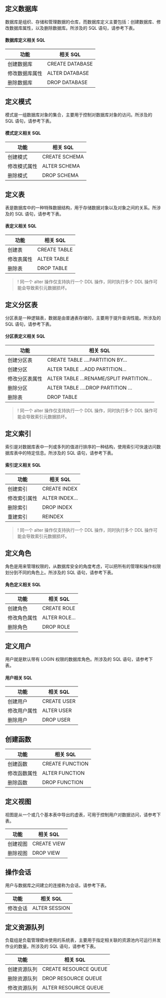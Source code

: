 ## 定义数据库
数据库是组织、存储和管理数据的仓库，而数据库定义主要包括：创建数据库、修改数据库属性，以及删除数据库。所涉及的 SQL 语句，请参考下表。

#### 数据库定义相关 SQL

| 功能           | 相关 SQL         |
| -------------- | --------------- |
| 创建数据库     | CREATE DATABASE |
| 修改数据库属性 | ALTER DATABASE  |
| 删除数据库     | DROP DATABASE   |


## 定义模式
模式是一组数据库对象的集合，主要用于控制对数据库对象的访问。所涉及的 SQL 语句，请参考下表。

#### 模式定义相关 SQL

| 功能         | 相关 SQL       |
| ------------ | ------------- |
| 创建模式     | CREATE SCHEMA |
| 修改模式属性 | ALTER SCHEMA  |
| 删除模式     | DROP SCHEMA   |

## 定义表
表是数据库中的一种特殊数据结构，用于存储数据对象以及对象之间的关系。所涉及的 SQL 语句，请参考下表。

#### 表定义相关 SQL

| 功能       | 相关 SQL      |
| ---------- | ------------ |
| 创建表     | CREATE TABLE |
| 修改表属性 | ALTER TABLE  |
| 删除表     | DROP TABLE   |

>! 同一个 alter 操作仅支持执行一个 DDL 操作，同时执行多个 DDL 操作可能会导致索引元数据损坏。

## 定义分区表
分区表是一种逻辑表，数据是由普通表存储的，主要用于提升查询性能。所涉及的 SQL 语句，请参考下表。

#### 分区表定义相关 SQL

| 功能           | 相关 SQL                              |
| -------------- | ------------------------------------ |
| 创建分区表     | CREATE TABLE ….PARTITION BY…         |
| 创建分区       | ALTER TABLE …ADD PARTITION…          |
| 修改分区表属性 | ALTER TABLE …RENAME/SPLIT PARTITION… |
| 删除分区       | ALTER TABLE ….DROP PARTITION …       |
| 删除表         | DROP TABLE                           |

>! 同一个 alter 操作仅支持执行一个 DDL 操作，同时执行多个 DDL 操作可能会导致索引元数据损坏。

## 定义索引
索引是对数据库表中一列或多列的值进行排序的一种结构，使用索引可快速访问数据库表中的特定信息。所涉及的 SQL 语句，请参考下表。

#### 索引定义相关 SQL

| 功能         | 相关 SQL      |
| ------------ | ------------ |
| 创建索引     | CREATE INDEX |
| 修改索引属性 | ALTER INDEX… |
| 删除索引     | DROP INDEX   |
| 重建索引     | REINDEX      |

>! 同一个 alter 操作仅支持执行一个 DDL 操作，同时执行多个 DDL 操作可能会导致索引元数据损坏。

## 定义角色
角色是用来管理权限的，从数据库安全的角度考虑，可以把所有的管理和操作权限划分到不同的角色上。所涉及的 SQL 语句，请参考下表。

#### 角色定义相关 SQL

| 功能         | 相关 SQL     |
| ------------ | ----------- |
| 创建角色     | CREATE ROLE |
| 修改角色属性 | ALTER ROLE… |
| 删除角色     | DROP ROLE   |

## 定义用户
用户就是默认带有 LOGIN 权限的数据库角色。所涉及的 SQL 语句，请参考下表。

#### 用户相关 SQL

| 功能         | 相关 SQL     |
| ------------ | ----------- |
| 创建用户     | CREATE USER |
| 修改用户属性 | ALTER USER  |
| 删除用户     | DROP USER   |

## 创建函数

| 功能         | 相关 SQL         |
| ------------ | --------------- |
| 创建函数     | CREATE FUNCTION |
| 修改函数属性 | ALTER FUNCTION  |
| 删除函数     | DROP FUNCTION   |

## 定义视图
视图是从一个或几个基本表中导出的虚表，可用于控制用户对数据访问，请参考下表。

| 功能     | 相关 SQL     |
| -------- | ----------- |
| 创建视图 | CREATE VIEW |
| 删除视图 | DROP VIEW   |

## 操作会话
用户与数据库之间建立的连接称为会话，请参考下表。

| 功能     | 相关 SQL       |
| -------- | ------------- |
| 修改会话 | ALTER SESSION |

## 定义资源队列
负载组是负载管理模块使用的系统表，主要用于指定相关联的资源池内可运行并发作业的数量。所涉及的 SQL 语句，请参考下表。

| 功能         | 相关 SQL               |
| ------------ | --------------------- |
| 创建资源队列 | CREATE RESOURCE QUEUE |
| 删除资源队列 | DROP RESOURCE QUEUE   |
| 修改资源队列 | ALTER RESOURCE QUEUE  |

